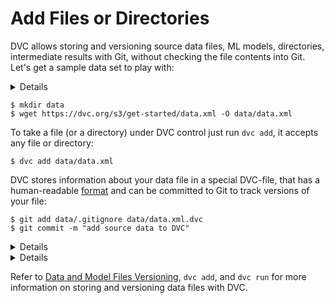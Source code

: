 # Add Files or Directories

DVC allows storing and versioning source data files, ML models, directories,
intermediate results with Git, without checking the file contents into Git.
Let's get a sample data set to play with:

<details>

### Expand if you're on Windows or having problems downloading from command line

If you experienced problems using `wget` or you're on Windows and you don't want
to install it, you'll need to use a browser to download `data.xml` and save it
into `data` subdirectory. To download, right-click
[this link](/s3/get-started/data.xml) and click `Save link as` (Chrome) or
`Save object as` (Firefox).

</details>

```dvc
$ mkdir data
$ wget https://dvc.org/s3/get-started/data.xml -O data/data.xml
```

To take a file (or a directory) under DVC control just run `dvc add`, it accepts
any file or directory:

```dvc
$ dvc add data/data.xml
```

DVC stores information about your data file in a special DVC-file, that has a
human-readable [format](/doc/user-guide/dvc-file-format) and can be committed to
Git to track versions of your file:

```dvc
$ git add data/.gitignore data/data.xml.dvc
$ git commit -m "add source data to DVC"
```

<details>

### Expand to learn about DVC internals

You can see that actual data file has been moved to the `.dvc/cache` directory,
while the entries in the working directory may be links to the actual files in
the DVC cache. (See
[File link types](/docs/user-guide/large-dataset-optimization#file-link-types-for-the-dvc-cache)
to learn about the supported file linking options, their tradeoffs, and how to
enable them).

```dvc
$ ls -R .dvc/cache
    .dvc/cache/a3:
    04afb96060aad90176268345e10355
```

where `a304afb96060aad90176268345e10355` is an MD5 hash of the `data.xml` file.
And if you check the `data/data.xml.dvc` DVC-file you will see that it has this
hash inside.

</details>

<details>

### Expand for an important note on cache performance

DVC tries to use reflinks\* by default to link your data files from the DVC
cache to the workspace, optimizing speed and storage space. However, reflinks
are not widely supported yet and DVC falls back to actually copying data files
to/from the cache **which can be very slow with large files**, and duplicates
storage requirements.

Hardlinks and symlinks are also available for optimized cache linking but,
(unlike reflinks) they carry the risk of accidentally corrupting the cache if
tacked data files are modified in the workspace.

See [Large Dataset Optimization](/docs/user-guide/large-dataset-optimization)
and `dvc config cache` for more information.

> \***copy-on-write links or "reflinks"** are a relatively new way to link files
> in UNIX-style file systems. Unlike hardlinks or symlinks, they support
> transparent [copy on write](https://en.wikipedia.org/wiki/Copy-on-write). This
> means that editing a reflinked file is always safe as all the other links to
> the file will reflect the changes.

</details>

Refer to
[Data and Model Files Versioning](/doc/use-cases/data-and-model-files-versioning),
`dvc add`, and `dvc run` for more information on storing and versioning data
files with DVC.
